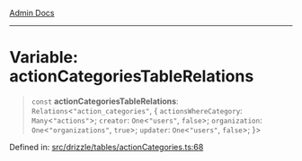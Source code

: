 [Admin Docs](/)

***

# Variable: actionCategoriesTableRelations

> `const` **actionCategoriesTableRelations**: `Relations`\<`"action_categories"`, \{ `actionsWhereCategory`: `Many`\<`"actions"`\>; `creator`: `One`\<`"users"`, `false`\>; `organization`: `One`\<`"organizations"`, `true`\>; `updater`: `One`\<`"users"`, `false`\>; \}\>

Defined in: [src/drizzle/tables/actionCategories.ts:68](https://github.com/Suyash878/talawa-api/blob/3646aad880eea5a7cfb665aa9031a4d873c30798/src/drizzle/tables/actionCategories.ts#L68)
